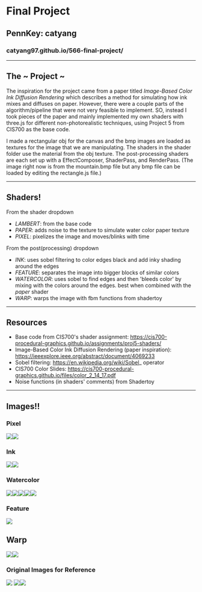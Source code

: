 # Final Project
## PennKey: catyang
### catyang97.github.io/566-final-project/ 

---
## The ~ Project ~

The inspiration for the project came from a paper titled *Image-Based Color Ink Diffusion Rendering* which describes a method for simulating how ink mixes and diffuses on paper. However, there were a couple parts of the algorithm/pipeline that were not very feasible to implement. SO, instead I took pieces of the paper and mainly implemented my own shaders with three.js for different non-photorealistic techniques, using Project 5 from CIS700 as the base code.

I made a rectangular obj for the canvas and the bmp images are loaded as textures for the image that we are manipulating. The shaders in the shader folder use the material from the obj texture. The post-processing shaders are each set up with a EffectComposer, ShaderPass, and RenderPass. (The image right now is from the mountain.bmp file but any bmp file can be loaded by editing the rectangle.js file.)

---
## Shaders!

From the shader dropdown
- *LAMBERT*: from the base code
- *PAPER*: adds noise to the texture to simulate water color paper texture
- *PIXEL*: pixelizes the image and moves/blinks with time

From the post(processing) dropdown
- *INK*: uses sobel filtering to color edges black and add inky shading around the edges
- *FEATURE*: separates the image into bigger blocks of similar colors
- *WATERCOLOR*: uses sobel to find edges and then 'bleeds color' by mixing with the colors around the edges. best when combined with the *paper* shader
- *WARP*: warps the image with fbm functions from shadertoy

---
## Resources
- Base code from CIS700's shader assignment: https://cis700-procedural-graphics.github.io/assignments/proj5-shaders/
- Image-Based Color Ink Diffusion Rendering (paper inspiration): https://ieeexplore.ieee.org/abstract/document/4069233
- Sobel filtering: https://en.wikipedia.org/wiki/Sobel_
operator
- CIS700 Color Slides: https://cis700-procedural-graphics.github.io/files/color_2_14_17.pdf
- Noise functions (in shaders' comments) from Shadertoy

---
## Images!!

### Pixel
![](images/lotuspixel.png)![](images/mountainbigpixel.png)

### Ink
![](images/lotusink.png)![](images/rainierink.png)

### Watercolor
![](images/waterviscacha.png)![](images/mountainwater.png)![](images/mountainwaternopaper.png)![](images/rainierwater.png)![](images/rainierwaterclose.png)

### Feature
![](images/lotusfeature.png)

## Warp
![](images/lotuswarp.png)![](images/rainierwarp.png)

### Original Images for Reference
![](images/lotusorig.png) ![](images/mountainorig.png)![](images/viscacha.png)